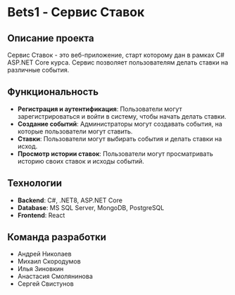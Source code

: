 # Bets1 - Сервис Ставок

## Описание проекта

Сервис Ставок - это веб-приложение, старт которому дан в рамках C# ASP.NET Core курса. Сервис позволяет пользователям делать ставки на различные события. 

## Функциональность

- **Регистрация и аутентификация**: Пользователи могут зарегистрироваться и войти в систему, чтобы начать делать ставки.
- **Создание событий**: Администраторы могут создавать события, на которые пользователи могут ставить.
- **Ставки**: Пользователи могут выбирать события и делать ставки на исход.
- **Просмотр истории ставок**: Пользователи могут просматривать историю своих ставок и исходы событий. 

## Технологии

- **Backend**: C#, .NET8, ASP.NET Core
- **Database**: MS SQL Server, MongoDB, PostgreSQL
- **Frontend**: React

## Команда разработки

* Андрей Николаев
* Михаил Скородумов
* Илья Зиновкин
* Анастасия Смолянинова
* Сергей Свистунов
